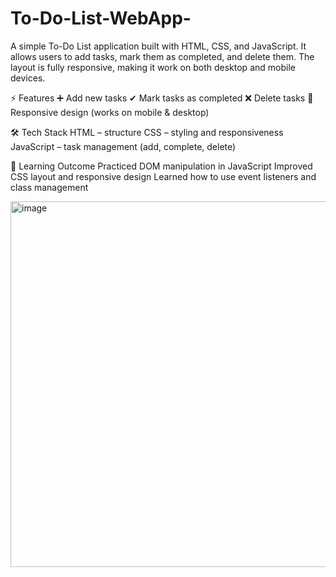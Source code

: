 # To-Do-List-WebApp-
A simple To-Do List application built with HTML, CSS, and JavaScript. It allows users to add tasks, mark them as completed, and delete them. The layout is fully responsive, making it work on both desktop and mobile devices.

⚡ Features
➕ Add new tasks
✔ Mark tasks as completed
❌ Delete tasks
📱 Responsive design (works on mobile & desktop)

🛠 Tech Stack
HTML – structure
CSS – styling and responsiveness
JavaScript – task management (add, complete, delete)

🎯 Learning Outcome
Practiced DOM manipulation in JavaScript
Improved CSS layout and responsive design
Learned how to use event listeners and class management

<img width="663" height="585" alt="image" src="https://github.com/user-attachments/assets/07e1b4b3-a5d0-40fb-bdaa-5c72abe0b385" />
